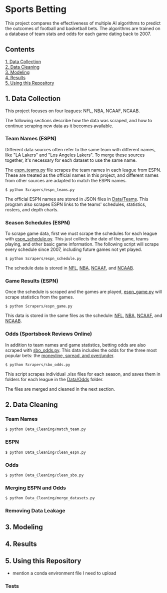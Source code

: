 # Sports Betting

This project compares the effectiveness of multiple AI algorithms to predict the outcomes of football and basketball bets.
The algorithms are trained on a database of team stats and odds for each game dating back to 2007.

## Contents

[1. Data Collection](#Data-Collection)\
[2. Data Cleaning](#Data-Cleaning)\
[3. Modeling](#Modeling)\
[4. Results](#Results)\
[5. Using this Repository](#Using-this-Repository)


<a name="Data-Collection"></a>

## 1. Data Collection
This project focuses on four leagues: NFL, NBA, NCAAF, NCAAB. 

The following sections describe how the data was scraped, and how to continue scraping new data as it becomes available.

### Team Names (ESPN)
Different data sources often refer to the same team with different names, like "LA Lakers" and "Los Angeles Lakers".
To merge these sources together, it's necessary for each dataset to use the same name.

The [espn_teams.py](Scrapers/espn_teams.py) file scrapes the team names in each league from ESPN.
These are treated as the official names in this project, and different names from other sources are adapted to match the ESPN names.

```
$ python Scrapers/espn_teams.py
```

The official ESPN names are stored in JSON files in [Data/Teams](https://github.com/DillonKoch/Sports_Betting/tree/master/Data/Teams).
This program also scrapes ESPN links to the teams' schedules, statistics, rosters, and depth charts.

### Season Schedules (ESPN)
To scrape game data, first we must scrape the schedules for each league with [espn_schedule.py](Scrapers/espn_schedule.py).
This just collects the date of the game, teams playing, and other basic game information.
The following script will scrape every schedule since 2007, including future games not yet played.
```
$ python Scrapers/espn_schedule.py
```
The schedule data is stored in [NFL](Data/ESPN/NFL/Games.csv), [NBA](Data/ESPN/NBA/Games.csv), [NCAAF](Data/ESPN/NCAAF/Games.csv), and [NCAAB](Data/ESPN/NCAAB/Games.csv).

### Game Results (ESPN)
Once the schedule is scraped and the games are played, [espn_game.py](Scrapers/espn_game.py) will scrape statistics from the games.

```
$ python Scrapers/espn_game.py
```
This data is stored in the same files as the schedule: [NFL](Data/ESPN/NFL/Games.csv), [NBA](Data/ESPN/NBA/Games.csv), [NCAAF](Data/ESPN/NCAAF/Games.csv), and [NCAAB](Data/ESPN/NCAAB/Games.csv).


### Odds (Sportsbook Reviews Online)
In addition to team names and game statistics, betting odds are also scraped with [sbo_odds.py](Scrapers/sbo_odds.py).
This data includes the odds for the three most popular bets: the [moneyline, spread, and over/under](https://www.mytopsportsbooks.com/guide/single-bets/).

```
$ python Scrapers/sbo_odds.py
```
This script scrapes individual .xlsx files for each season, and saves them in folders for each league in the [Data/Odds](https://github.com/DillonKoch/Sports_Betting/tree/master/Data/Odds) folder.

The files are merged and cleaned in the next section.


<a name="Data-Cleaning"></a>

## 2. Data Cleaning

### Team Names

```
$ python Data_Cleaning/match_team.py
```


### ESPN
```
$ python Data_Cleaning/clean_espn.py
```


### Odds

```
$ python Data_Cleaning/clean_sbo.py
```

### Merging ESPN and Odds
```
$ python Data_Cleaning/merge_datasets.py
```

### Removing Data Leakage



<a name="Modeling"></a>

## 3. Modeling






<a name="Results"></a>

## 4. Results



<a name="Using-this-Repository"></a>

## 5. Using this Repository
- mention a conda environment file I need to upload


### Tests
